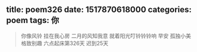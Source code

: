 title: poem326
date: 1517870618000
categories: poem
tags: 你
---
> 你像风铃
挂在我心房
二月的风知我意
就着阳光叮铃铃铃响
早安
孤独小美
格致别趣
六点起床第326天 迟到25天